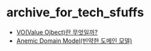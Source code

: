 # archive_for_tech_sfuffs

- [VO(Value Ojbect)란 무엇일까?](https://woowacourse.github.io/javable/post/2020-06-11-value-object/)
- [Anemic Domain Model(빈약한 도메인 모델)](https://coding8282.tistory.com/5)
